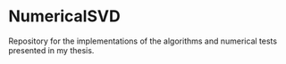 # NumericalSVD
Repository for the implementations of the algorithms and numerical tests presented in my thesis.
